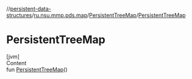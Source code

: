 //[persistent-data-structures](../../index.md)/[ru.nsu.mmp.pds.map](../index.md)/[PersistentTreeMap](index.md)/[PersistentTreeMap](-persistent-tree-map.md)



# PersistentTreeMap  
[jvm]  
Content  
fun [PersistentTreeMap](-persistent-tree-map.md)()  



